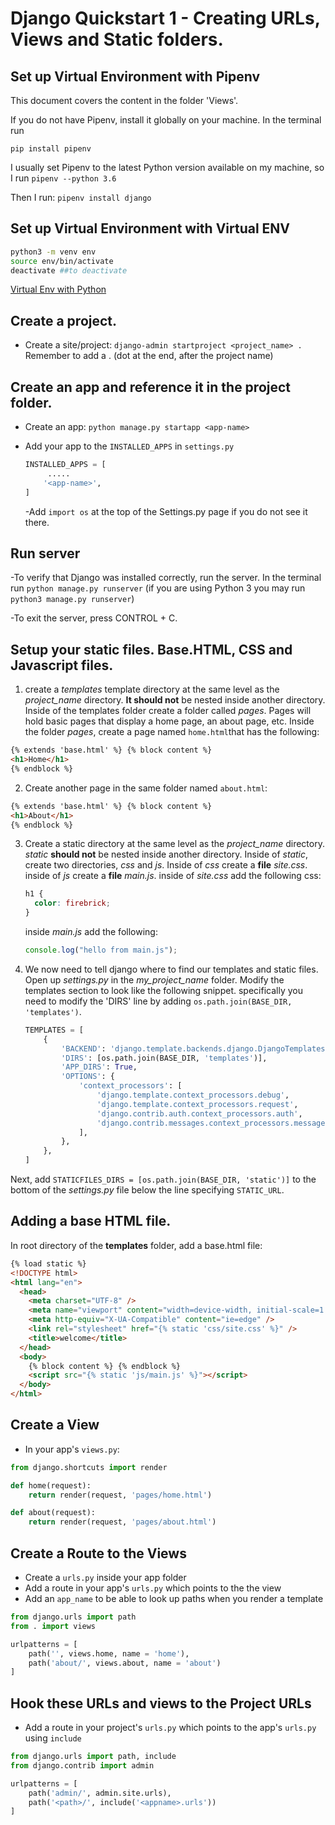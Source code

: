 # Django Quickstart 1 - Creating URLs, Views and Static folders.

## Set up Virtual Environment with Pipenv

This document covers the content in the folder 'Views'.

If you do not have Pipenv, install it globally on your machine. In the terminal run

`pip install pipenv`

I usually set Pipenv to the latest Python version available on my machine, so I run `pipenv --python 3.6`

Then I run: `pipenv install django`

## Set up Virtual Environment with Virtual ENV

```bash
python3 -m venv env
source env/bin/activate
deactivate ##to deactivate
```

[Virtual Env with Python](https://packaging.python.org/guides/installing-using-pip-and-virtual-environments/)

## Create a project.

- Create a site/project: `django-admin startproject <project_name> .` Remember to add a . (dot at the end, after the project name)

## Create an app and reference it in the project folder.

- Create an app: `python manage.py startapp <app-name>`
- Add your app to the `INSTALLED_APPS` in `settings.py`

  ```python
  INSTALLED_APPS = [
       .....
      '<app-name>',
  ]
  ```

  -Add `import os` at the top of the Settings.py page if you do not see it there.

## Run server

-To verify that Django was installed correctly, run the server. In the terminal run `python manage.py runserver` (if you are using Python 3 you may run `python3 manage.py runserver`)

-To exit the server, press CONTROL + C.

## Setup your static files. Base.HTML, CSS and Javascript files.

1. create a _templates_ template directory at the same level as the _project_name_ directory. **It should not** be nested inside another directory. Inside of the templates folder create a folder called _pages_. Pages will hold basic pages that display a home page, an about page, etc. Inside the folder _pages_, create a page named `home.html`that has the following:

```html
{% extends 'base.html' %} {% block content %}
<h1>Home</h1>
{% endblock %}
```

2. Create another page in the same folder named `about.html`:

```html
{% extends 'base.html' %} {% block content %}
<h1>About</h1>
{% endblock %}
```

3. Create a static directory at the same level as the _project_name_ directory. _static_ **should not** be nested inside another directory. Inside of _static_, create two directories, _css_ and _js_. Inside of _css_ create a **file** _site.css_. inside of _js_ create a **file** _main.js_. inside of _site.css_ add the following css:

   ```css
   h1 {
     color: firebrick;
   }
   ```

   inside _main.js_ add the following:

   ```javascript
   console.log("hello from main.js");
   ```

4. We now need to tell django where to find our templates and static files. Open up _settings.py_ in the _my_project_name_ folder. Modify the templates section to look like the following snippet. specifically you need to modify the 'DIRS' line by adding `os.path.join(BASE_DIR, 'templates')`.

   ```python
   TEMPLATES = [
       {
           'BACKEND': 'django.template.backends.django.DjangoTemplates',
           'DIRS': [os.path.join(BASE_DIR, 'templates')],
           'APP_DIRS': True,
           'OPTIONS': {
               'context_processors': [
                   'django.template.context_processors.debug',
                   'django.template.context_processors.request',
                   'django.contrib.auth.context_processors.auth',
                   'django.contrib.messages.context_processors.messages',
               ],
           },
       },
   ]
   ```

Next, add `STATICFILES_DIRS = [os.path.join(BASE_DIR, 'static')]` to the bottom of the _settings.py_ file below the line specifying `STATIC_URL`.

## Adding a base HTML file.

In root directory of the **templates** folder, add a base.html file:

```html
{% load static %}
<!DOCTYPE html>
<html lang="en">
  <head>
    <meta charset="UTF-8" />
    <meta name="viewport" content="width=device-width, initial-scale=1.0" />
    <meta http-equiv="X-UA-Compatible" content="ie=edge" />
    <link rel="stylesheet" href="{% static 'css/site.css' %}" />
    <title>welcome</title>
  </head>
  <body>
    {% block content %} {% endblock %}
    <script src="{% static 'js/main.js' %}"></script>
  </body>
</html>
```

## Create a View

- In your app's `views.py`:

```python
from django.shortcuts import render

def home(request):
    return render(request, 'pages/home.html')

def about(request):
    return render(request, 'pages/about.html')
```

## Create a Route to the Views

- Create a `urls.py` inside your app folder
- Add a route in your app's `urls.py` which points to the the view
- Add an `app_name` to be able to look up paths when you render a template

```python
from django.urls import path
from . import views

urlpatterns = [
    path('', views.home, name = 'home'),
    path('about/', views.about, name = 'about')
]
```

## Hook these URLs and views to the Project URLs

- Add a route in your project's `urls.py` which points to the app's `urls.py` using `include`

```python
from django.urls import path, include
from django.contrib import admin

urlpatterns = [
    path('admin/', admin.site.urls),
    path('<path>/', include('<appname>.urls')) 
]
```

